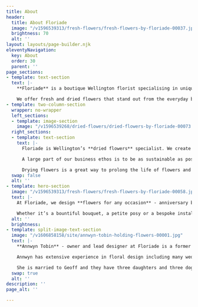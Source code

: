 ```yaml
---
title: About
header:
  title: About Floriade
  image: "/v1596539313/fresh-flowers/fresh-flowers-by-floriade-00037.jpg"
  brightness: 70
  alt: ''
layout: layouts/page-builder.njk
eleventyNavigation:
  key: About
  order: 30
  parent: ''
page_sections:
- template: text-section
  text: |-
    **Floriade** is a boutique Wellington florist specialising in unique fresh and dried floral arrangements. We believe that flowers delight the senses and bring an emotional response through colour, fragrance, texture and composition.

    We offer fresh and dried flowers that stand out from the everyday because we like to use unusual flowers and foliage as well as traditional favourites in our designs. Every floral arrangement we create is bespoke and individual.
- template: two-column-section
  wrapper: no-wrapper
  left_sections:
  - template: image-section
    image: "/v1596539268/dried-flowers/dried-flowers-by-floriade-00073.jpg"
  right_sections:
  - template: text-section
    text: |-
      Floriade is Wellington’s **dried flowers** specialist. We create large dried floral sculptures for corporate events, weddings and commercial installations.

      A large part of our business ethos is to be as sustainable as possible by preventing wastage. We intentionally source our flowers with the intention of drying whatever we can.

      Drying flowers is a great way to prolong the life of flowers and create something sculptural, textural and beautiful. We have a custom-built flower drying machine that allows us to provide the highest quality dried flowers.
  swap: false
  alt: ''
- template: hero-section
  image: "/v1596539313/fresh-flowers/fresh-flowers-by-floriade-00058.jpg"
  text: |-
    At Floriade, we design **flowers for any occasion** - anniversary bouquets, birthday flowers, sympathy bouquets, cake flowers, floral crowns and wedding flowers.

    Whether it’s a bountiful bouquet, a petite posy or a bespoke installation piece, we would love to work with you to meet your floral and botanical design needs.
  alt: ''
  brightness: 
- template: split-image-text-section
  image: "/v1606858158/site/annwyn-tobin-holding-flowers-00001.jpg"
  text: |-
    **Annwyn Tobin** - owner and lead designer at Floriade is a former landscape architect and photographer. Her passion for designing with flowers and foliage was the inspiration to open Floriade, Wellington’s very own local boutique floral design store.

    Annwyn has extensive experience in floral design including many weddings and events for more than 20 years.

    She is married to Geoff and they have three daughters and three doggies. They love living in Miramar and bringing the floral joy to Wellington.
  swap: true
  alt: ''
description: ''
page_alt: ''

---
```

